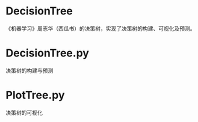 # DecisionTree
《机器学习》周志华（西瓜书）的决策树，实现了决策树的构建、可视化及预测。

# DecisionTree.py
决策树的构建与预测

# PlotTree.py
决策树的可视化
